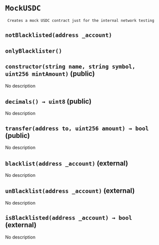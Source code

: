 # `MockUSDC`

     Creates a mock USDC contract just for the internal network testing

## `notBlacklisted(address _account)`

## `onlyBlacklister()`

## `constructor(string name, string symbol, uint256 mintAmount)` (public)

No description

## `decimals() → uint8` (public)

No description

## `transfer(address to, uint256 amount) → bool` (public)

No description

## `blacklist(address _account)` (external)

No description

## `unBlacklist(address _account)` (external)

No description

## `isBlacklisted(address _account) → bool` (external)

No description
